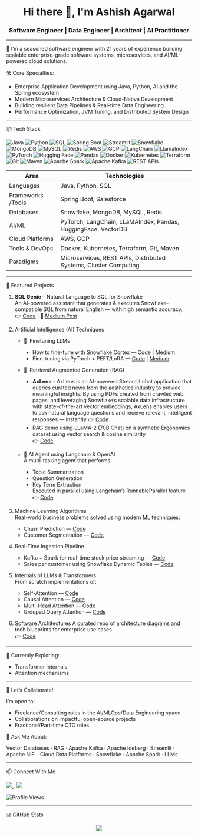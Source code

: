 <h1 align="center">Hi there 👋, I'm Ashish Agarwal</h1>
<h3 align="center">Software Engineer | Data Engineer | Architect | AI Practitioner </h3>

---

💼 I’m a seasoned software engineer with 21 years of experience building scalable enterprise-grade software systems, microservices, and AI/ML-powered cloud solutions.

🛠️ Core Specialties:

- Enterprise Application Development using Java, Python, AI and the Spring ecosystem  
- Modern Microservices Architecture & Cloud-Native Development  
- Building resilient Data Pipelines & Real-time Data Engineering  
- Performance Optimization, JVM Tuning, and Distributed System Design  

---

📦 Tech Stack

<p align="left">
  <!-- Languages -->
  <img src="https://img.shields.io/badge/Java-ED8B00?style=for-the-badge&logo=openjdk&logoColor=white" alt="Java"/>
  <img src="https://img.shields.io/badge/Python-3776AB?style=for-the-badge&logo=python&logoColor=white" alt="Python"/>
  <img src="https://img.shields.io/badge/SQL-4479A1?style=for-the-badge&logo=postgresql&logoColor=white" alt="SQL"/>
  
  <!-- Frameworks -->
  <img src="https://img.shields.io/badge/Spring%20Boot-6DB33F?style=for-the-badge&logo=spring-boot&logoColor=white" alt="Spring Boot"/>
  <img src="https://img.shields.io/badge/Streamlit-FF4B4B?style=for-the-badge&logo=streamlit&logoColor=white" alt="Streamlit"/>

  <!-- Databases -->
  <img src="https://img.shields.io/badge/Snowflake-29B4E2?style=for-the-badge&logo=snowflake&logoColor=white" alt="Snowflake"/>
  <img src="https://img.shields.io/badge/MongoDB-47A248?style=for-the-badge&logo=mongodb&logoColor=white" alt="MongoDB"/>
  <img src="https://img.shields.io/badge/MySQL-00758F?style=for-the-badge&logo=mysql&logoColor=white" alt="MySQL"/>
  <img src="https://img.shields.io/badge/Redis-DC382D?style=for-the-badge&logo=redis&logoColor=white" alt="Redis"/>

  <!-- Cloud -->
  <img src="https://img.shields.io/badge/AWS-FF9900?style=for-the-badge&logo=amazon-aws&logoColor=white" alt="AWS"/>
  <img src="https://img.shields.io/badge/Google%20Cloud-4285F4?style=for-the-badge&logo=google-cloud&logoColor=white" alt="GCP"/>

  <!-- AI/ML Tools -->
  <img src="https://img.shields.io/badge/LangChain-000000?style=for-the-badge&logo=LangChain&logoColor=white" alt="LangChain"/>
  <img src="https://img.shields.io/badge/LlamaIndex-4B0082?style=for-the-badge&logoColor=white" alt="LlamaIndex"/>
  <img src="https://img.shields.io/badge/PyTorch-EE4C2C?style=for-the-badge&logo=pytorch&logoColor=white" alt="PyTorch"/>
  <img src="https://img.shields.io/badge/Hugging%20Face-FCC624?style=for-the-badge&logo=huggingface&logoColor=black" alt="Hugging Face"/>
  <img src="https://img.shields.io/badge/Pandas-150458?style=for-the-badge&logo=pandas&logoColor=white" alt="Pandas"/>

  <!-- Tools & DevOps -->
  <img src="https://img.shields.io/badge/Docker-2496ED?style=for-the-badge&logo=docker&logoColor=white" alt="Docker"/>
  <img src="https://img.shields.io/badge/Kubernetes-326CE5?style=for-the-badge&logo=kubernetes&logoColor=white" alt="Kubernetes"/>
  <img src="https://img.shields.io/badge/Terraform-7B42BC?style=for-the-badge&logo=terraform&logoColor=white" alt="Terraform"/>
  <img src="https://img.shields.io/badge/Git-F05032?style=for-the-badge&logo=git&logoColor=white" alt="Git"/>
  <img src="https://img.shields.io/badge/Maven-C71A36?style=for-the-badge&logo=apache-maven&logoColor=white" alt="Maven"/>

  <!-- Other -->
  <img src="https://img.shields.io/badge/Apache%20Spark-E25A1C?style=for-the-badge&logo=apachespark&logoColor=white" alt="Apache Spark"/>
  <img src="https://img.shields.io/badge/Apache%20Kafka-231F20?style=for-the-badge&logo=apachekafka&logoColor=white" alt="Apache Kafka"/>
  <img src="https://img.shields.io/badge/APIs-006400?style=for-the-badge&logo=apidoc&logoColor=white" alt="REST APIs"/>
</p>


| Area              | Technologies                                                                 |
|-------------------|-------------------------------------------------------------------------------|
| Languages         | Java, Python, SQL                                                             |
| Frameworks /Tools | Spring Boot, Salesforce                                                       |
| Databases         | Snowflake, MongoDB, MySQL, Redis                                              |
| AI/ML             | PyTorch, LangChain, LLaMAIndex, Pandas, HuggingFace, VectorDB                 |
| Cloud Platforms   | AWS, GCP                                                                      |
| Tools & DevOps    | Docker, Kubernetes, Terraform, Git, Maven                                     |
| Paradigms         | Microservices, REST APIs, Distributed Systems, Cluster Computing              |

---

🌟 Featured Projects

1. **SQL Genie** – Natural Language to SQL for Snowflake  
   An AI-powered assistant that generates & executes Snowflake-compatible SQL from natural English — with high semantic accuracy.  
   👉 [Code](https://github.com/toashishagarwal/Snowflake-AI) | 📖 [Medium Post](https://toashishagarwal.medium.com/from-natural-language-to-sql-approaches-and-challenges-in-text2sql-d1252ff86321)

2. Artificial Intelligence (AI) Techniques

   - 🚀 Finetuning LLMs
     - How to fine-tune with Snowflake Cortex — [Code](https://github.com/toashishagarwal/Snowflake-AI/tree/main/3%20Fine%20Tuning%20LLM%20Model) | [Medium](https://toashishagarwal.medium.com/fine-tune-llm-model-using-snowflake-cortex-practical-use-case-5328a3f9038c)
     - Fine-tuning via PyTorch + PEFT/LoRA — [Code](https://github.com/toashishagarwal/DeepLearningPyTorch/blob/main/DemoFineTuningLLM.ipynb) | [Medium](https://toashishagarwal.medium.com/how-to-fine-tune-a-llm-using-lora-5fdb6dea11a6)

   - 🚀 Retrieval Augmented Generation (RAG)
     - **AxLens** - AxLens is an AI-powered Streamlit chat application that queries curated news from the aesthetics industry to provide meaningful insights. By using PDFs created from crawled web pages, and leveraging Snowflake’s scalable data infrastructure with state-of-the-art vector embeddings, AxLens enables users to ask natural language questions and receive relevant, intelligent responses — instantly
 👉 [Code](https://github.com/toashishagarwal/Snowflake-AI/tree/main/5%20AxLens)
     - RAG demo using LLaMA-2 (70B Chat) on a synthetic Ergonomics dataset using vector search & cosine similarity  
     👉 [Code](https://github.com/toashishagarwal/Snowflake-AI/blob/main/4%20RAG/demoRAG.ipynb)    
     

   - 🚀 AI Agent using Langchain & OpenAI  
     A multi-tasking agent that performs:
     - Topic Summarization  
     - Question Generation  
     - Key Term Extraction  
     Executed in parallel using Langchain’s RunnableParallel feature
     👉 [Code](https://github.com/toashishagarwal/Langchain/blob/main/agent.py)

3. Machine Learning Algorithms  
   Real-world business problems solved using modern ML techniques:
   - Churn Prediction — [Code](https://github.com/toashishagarwal/ML-Programs/tree/main/ChurnPredictor)  
   - Customer Segmentation — [Code](https://github.com/toashishagarwal/ML-Programs/tree/main/CustomerSegmentation)

4. Real-Time Ingestion Pipeline
   - Kafka + Spark for real-time stock price streaming — [Code](https://github.com/toashishagarwal/demoRealTimePipeline)
   - Sales per customer using Snowflake Dynamic Tables — [Code](https://github.com/toashishagarwal/Snowflake-AI/blob/main/SnowflakeETL_DynamicTables.sql)

5. Internals of LLMs & Transformers  
   From scratch implementations of:
   - Self-Attention — [Code](https://github.com/toashishagarwal/InsideLLM-Transformers/blob/main/SelfAttention.ipynb)  
   - Causal Attention — [Code](https://github.com/toashishagarwal/InsideLLM-Transformers/blob/main/CausalAttention.ipynb)  
   - Multi-Head Attention — [Code](https://github.com/toashishagarwal/InsideLLM-Transformers/blob/main/MultiHeadAttention.ipynb)  
   - Grouped Query Attention — [Code](https://github.com/toashishagarwal/InsideLLM-Transformers/blob/main/GroupedQueryAttention.ipynb)  

6. Software Architectures
   A curated repo of architecture diagrams and tech blueprints for enterprise use cases  
   👉 [Code](https://github.com/toashishagarwal/ArchitectureDiagrams)

---

🧩 Currently Exploring:

- Transformer internals  
- Attention mechanisms

---

🤝 Let’s Collaborate!

I’m open to:

- Freelance/Consulting roles in the AI/MLOps/Data Engineering space  
- Collaborations on impactful open-source projects  
- Fractional/Part-time CTO roles

🧵 Ask Me About:

Vector Databases · RAG · Apache Kafka · Apache Iceberg · Streamlit · Apache NiFi · Cloud Data Platforms · Snowflake · Apache Spark · LLMs

---

📫 Connect With Me

<a href="https://www.linkedin.com/in/toashishagarwal15">
  <img src="https://img.shields.io/badge/LinkedIn-0077B5?style=flat-square&logo=linkedin&logoColor=white" />
</a> &nbsp;

<a href="https://toashishagarwal.medium.com/">
  <img src="https://img.shields.io/badge/Medium-12100E?style=flat-square&logo=medium&logoColor=white" />
</a>

![Profile Views](https://komarev.com/ghpvc/?username=toashishagarwal&color=green)

---

📊 GitHub Stats

<p align="center">
  <img src="https://github-readme-stats.vercel.app/api?username=toashishagarwal&show_icons=true&theme=transparent" />
</p>
